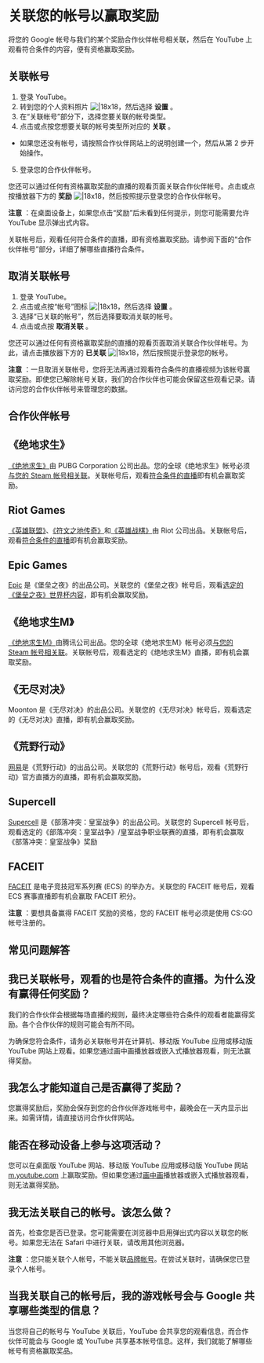 # 关联您的帐号以赢取奖励

将您的 Google 帐号与我们的某个奖励合作伙伴帐号相关联，然后在 YouTube 上观看符合条件的内容，便有资格赢取奖励。

## 关联帐号

1. 登录 YouTube。
2. 转到您的个人资料照片 ![|18x18](https://lh3.googleusercontent.com/NB5qyD2bwPLSxRz3L4RkFWHtTntWnKPJ5-jUmi5tToCc3-230ToGVw1WbpGWolgh2eT4=w18-h18)，然后选择 **设置** 。
3. 在“关联帐号”部分下，选择您要关联的帐号类型。
4. 点击或点按您想要关联的帐号类型所对应的 **关联** 。
  * 如果您还没有帐号，请按照合作伙伴网站上的说明创建一个，然后从第 2 步开始操作。
5. 登录您的合作伙伴帐号。

您还可以通过任何有资格赢取奖励的直播的观看页面关联合作伙伴帐号。点击或点按播放器下方的 **奖励**  ![|18x18](https://lh3.googleusercontent.com/vU2eZBwDbhTKzHFtd0ym31qIvRf6xUEToc5Ady0pQTtU68W39w8hTB0yOkCYEbWBYGQ=w18-h18)，然后按照提示登录您的合作伙伴帐号。

**注意** ：在桌面设备上，如果您点击“奖励”后未看到任何提示，则您可能需要允许 YouTube 显示弹出式内容。

关联帐号后，观看任何符合条件的直播，即有资格赢取奖励。请参阅下面的“合作伙伴帐号”部分，详细了解哪些直播符合条件。

## 取消关联帐号

1. 登录 YouTube。
2. 点击或点按“帐号”图标 ![|18x18](https://lh3.googleusercontent.com/NB5qyD2bwPLSxRz3L4RkFWHtTntWnKPJ5-jUmi5tToCc3-230ToGVw1WbpGWolgh2eT4=w18-h18)，然后选择 **设置** 。
3. 选择“已关联的帐号”，然后选择要取消关联的帐号。
4. 点击或点按 **取消关联** 。

您还可以通过任何有资格赢取奖励的直播的观看页面取消关联合作伙伴帐号。为此，请点击播放器下方的 **已关联**  ![|18x18](https://lh3.googleusercontent.com/vU2eZBwDbhTKzHFtd0ym31qIvRf6xUEToc5Ady0pQTtU68W39w8hTB0yOkCYEbWBYGQ=w18-h18)，然后按照提示登录您的帐号。

**注意** ：一旦取消关联帐号，您将无法再通过观看符合条件的直播视频为该帐号赢取奖励。即使您已解除帐号关联，我们的合作伙伴也可能会保留这些观看记录。请访问您的合作伙伴帐号来管理您的数据。

## 合作伙伴帐号

## 《绝地求生》

[《绝地求生》](https://www.youtube.com/channel/UCTDO0RgowRyaAEUrPnBAg4g)由 PUBG Corporation 公司出品。您的全球《绝地求生》帐号必须[与您的 Steam 帐号相关联](https://accounts.pubg.com/rewards/youtube)。关联帐号后，观看[符合条件的直播](https://accounts.pubg.com/rewards/youtube)即有机会赢取奖励。

## Riot Games

[《英雄联盟》](https://support.riotgames.com/hc/en-us/articles/360036659453)、[《符文之地传奇》](https://playruneterra.com/en-us/news/lor-announce-faq)和[《英雄战棋》](https://na.leagueoflegends.com/en/news/community/community-events/announcing-rise-elements-invitational)由 Riot 公司出品。关联帐号后，观看[符合条件的直播](https://www.youtube.com/lolesports)即有机会赢取奖励。

## Epic Games

[Epic](https://www.youtube.com/user/epicfortnite) 是《堡垒之夜》的出品公司。关联您的《堡垒之夜》帐号后，观看[选定的《堡垒之夜》世界杯内容](https://www.fortnite.com/news/youtube-drops)，即有机会赢取奖励。

## 《绝地求生M》

[《绝地求生M》](https://www.youtube.com/channel/UCTDO0RgowRyaAEUrPnBAg4g)由腾讯公司出品。您的全球《绝地求生M》帐号必须[与您的 Steam 帐号相关联](https://accounts.pubg.com/rewards/youtube)。关联帐号后，观看选定的《绝地求生M》直播，即有机会赢取奖励。

## 《无尽对决》

Moonton 是《无尽对决》的出品公司。关联您的《无尽对决》帐号后，观看选定的《无尽对决》直播，即有机会赢取奖励。

## 《荒野行动》

[网易](https://www.youtube.com/channel/UCFBme7mlPB_Au1aXNlZI35g)是《荒野行动》的出品公司。关联您的《荒野行动》帐号后，观看《荒野行动》官方直播方的直播，即有机会赢取奖励。

## Supercell

[Supercell](https://www.youtube.com/channel/UC_F8DoJf9MZogEOU51TpTbQ) 是《部落冲突：皇室战争》的出品公司。关联您的 Supercell 帐号后，观看选定的《部落冲突：皇室战争》/皇室战争职业联赛的直播，即有机会赢取《部落冲突：皇室战争》奖励

## FACEIT

[FACEIT](https://gaming.youtube.com/faceit) 是电子竞技冠军系列赛 (ECS) 的举办方。关联您的 FACEIT 帐号后，观看 ECS 赛事直播即有机会赢取 FACEIT 积分。

**注意** ：要想具备赢得 FACEIT 奖励的资格，您的 FACEIT 帐号必须是使用 CS:GO 帐号注册的。

## 常见问题解答

## 我已关联帐号，观看的也是符合条件的直播。为什么没有赢得任何奖励？

我们的合作伙伴会根据每场直播的规则，最终决定哪些符合条件的观看者能赢得奖励。各个合作伙伴的规则可能会有所不同。 

为确保您符合条件，请务必关联帐号并在计算机、移动版 YouTube 应用或移动版 YouTube 网站上观看。如果您通过画中画播放器或嵌入式播放器观看，则无法赢得奖励。

## 我怎么才能知道自己是否赢得了奖励？

您赢得奖励后，奖励会保存到您的合作伙伴游戏帐号中，最晚会在一天内显示出来。如需详情，请直接访问合作伙伴网站。

## 能否在移动设备上参与这项活动？

您可以在桌面版 YouTube 网站、移动版 YouTube 应用或移动版 YouTube 网站 [m.youtube.com](http://m.youtube.com/) 上赢取奖励。但如果您通过[画中画](https://support.google.com/youtube/answer/7552722?hl=en&co=GENIE.Platform=Android)播放器或嵌入式播放器观看，则无法赢得奖励。

## 我无法关联自己的帐号。该怎么做？

首先，检查您是否已登录。您可能需要在浏览器中启用弹出式内容以关联您的帐号。如果您无法在 Safari 中进行关联，请改用其他浏览器。

**注意** ：您只能关联个人帐号，不能关联[品牌帐号](https://support.google.com/youtube/answer/7286468)。在尝试关联时，请确保您已登录个人帐号。

## 当我关联自己的帐号后，我的游戏帐号会与 Google 共享哪些类型的信息？

当您将自己的帐号与 YouTube 关联后，YouTube 会共享您的观看信息，而合作伙伴可能会与 Google 或 YouTube 共享基本帐号信息。这样，我们就能了解哪些帐号有资格赢取奖品。